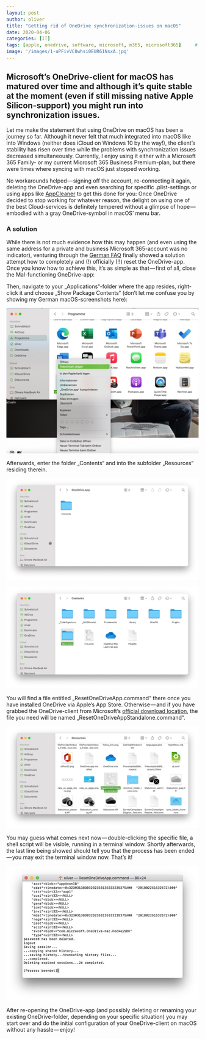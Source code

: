 ```yaml
---
layout: post
author: oliver
title: "Getting rid of OneDrive synchronization-issues on macOS"
date: 2020-04-06
categories: [IT]
tags: [apple, onedrive, software, microsoft, m365, microsoft365]     # TAG names should always be lowercase
image: '/images/1-uPFivVC0whsi0EUR61NsxA.jpg'
---
```


## Microsoft’s OneDrive-client for macOS has matured over time and although it’s quite stable at the moment (even if still missing native Apple Silicon-support) you might run into synchronization issues.

Let me make the statement that using OneDrive on macOS has been a journey so far. Although it never felt that much integrated into macOS like into Windows (neither does iCloud on Windows 10 by the way!), the client’s stability has risen over time while the problems with synchronization issues decreased simultaneously. Currently, I enjoy using it either with a Microsoft 365 Family- or my current Microsoft 365 Business Premium-plan, but there were times where syncing with macOS just stopped working.

No workarounds helped — signing off the account, re-connecting it again, deleting the OneDrive-app and even searching for specific .plist-settings or using apps like [AppCleaner](https://freemacsoft.net/appcleaner) to get this done for you: Once OneDrive decided to stop working for whatever reason, the delight on using one of the best Cloud-services is definitely tempered without a glimpse of hope — embodied with a gray OneDrive-symbol in macOS’ menu bar.

### A solution

While there is not much evidence how this may happen (and even using the same address for a private and business Microsoft 365-account was no indicator), venturing through the [German FAQ](https://support.microsoft.com/de-de/office/onedrive-f%C3%BCr-mac-%E2%80%93-h%C3%A4ufig-gestellte-fragen-faq-3fc4062c-8051-4392-bff1-551e32840cd0?ui=de-de&rs=de-de&ad=de&ref=pifferi.synology.me) finally showed a solution attempt how to completely and (!) officially (!!) reset the OneDrive-app. Once you know how to achieve this, it’s as simple as that — first of all, close the Mal-functioning OneDrive-app:

Then, navigate to your „Applications“-folder where the app resides, right-click it and choose „Show Package Contents“ (don’t let me confuse you by showing my German macOS-screenshots here):

![](../images/1-jj2UuTi-TeoICqtaMeXBIA.jpg)

Afterwards, enter the folder „Contents“ and into the subfolder „Resources“ residing therein.

![](../images/1-Twgn4wvmpdPmnCb4jLDQbA.jpg)

![](../images/1-tdY8e7dyFP06_6A3Xr0Y8w.jpg)

You will find a file entitled „ResetOneDriveApp.command“ there once you have installed OneDrive via Apple’s App Store. Otherwise — and if you have grabbed the OneDrive-client from Microsoft’s [official download location](https://www.microsoft.com/en-us/microsoft-365/onedrive/download), the file you need will be named „ResetOneDriveAppStandalone.command“.

![](../images/1-BFeZ3kHcaL1jdyNEPX5fkQ.jpg)

You may guess what comes next now — double-clicking the specific file, a shell script will be visible, running in a terminal window. Shortly afterwards, the last line being showed should tell you that the process has been ended — you may exit the terminal window now. That’s it!

![](../images/1-lRNFgFFetofERfB52pzQ6w.jpg)

After re-opening the OneDrive-app (and possibly deleting or renaming your existing OneDrive-folder, depending on your specific situation) you may start over and do the initial configuration of your OneDrive-client on macOS without any hassle — enjoy!